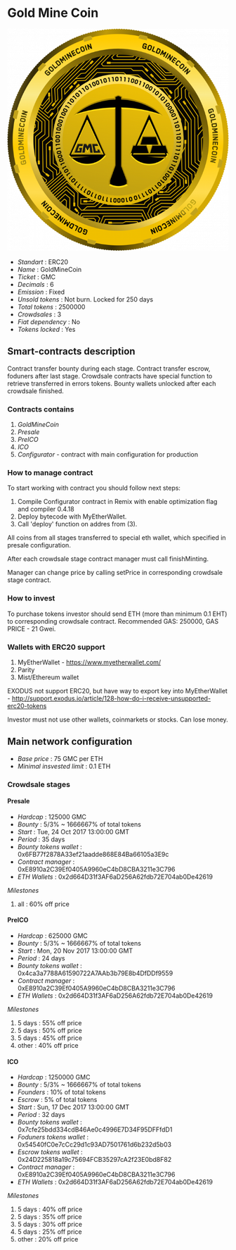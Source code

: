 <p align="center">
  <h1> Gold Mine Coin</h1>
  <img src="./logo.png">
</p>


* _Standart_        : ERC20
* _Name_            : GoldMineCoin
* _Ticket_          : GMC
* _Decimals_        : 6
* _Emission_        : Fixed
* _Unsold tokens_   : Not burn. Locked for 250 days
* _Total tokens_    : 2500000
* _Crowdsales_      : 3
* _Fiat dependency_ : No
* _Tokens locked_   : Yes

## Smart-contracts description

Contract transfer bounty during each stage. 
Contract transfer escrow, foduners after last stage. 
Crowdsale contracts have special function to retrieve transferred in errors tokens.
Bounty wallets unlocked after each crowdsale finished.

### Contracts contains
1. _GoldMineCoin_ 
2. _Presale_
3. _PreICO_
4. _ICO_
5. _Configurator_ - contract with main configuration for production

### How to manage contract
To start working with contract you should follow next steps:
1. Compile Configurator contract in Remix with enable optimization flag and compiler 0.4.18
2. Deploy bytecode with MyEtherWallet. 
3. Call 'deploy' function on addres from (3).

All coins from all stages transferred to special eth wallet, which specified in presale configuration.

After each crowdsale stage contract manager must call finishMinting. 

Manager can change price by calling setPrice in corresponding crowdsale stage contract.

### How to invest
To purchase tokens investor should send ETH (more than minimum 0.1 EHT) to corresponding crowdsale contract.
Recommended GAS: 250000, GAS PRICE - 21 Gwei.

### Wallets with ERC20 support
1. MyEtherWallet - https://www.myetherwallet.com/
2. Parity 
3. Mist/Ethereum wallet

EXODUS not support ERC20, but have way to export key into MyEtherWallet - http://support.exodus.io/article/128-how-do-i-receive-unsupported-erc20-tokens

Investor must not use other wallets, coinmarkets or stocks. Can lose money.

## Main network configuration

* _Base price_                 : 75 GMC per ETH
* _Minimal insvested limit_    : 0.1 ETH

### Crowdsale stages

#### Presale
* _Hardcap_                    : 125000 GMC
* _Bounty_                     : 5/3% ~ 1666667% of total tokens
* _Start_                      : Tue, 24 Oct 2017 13:00:00 GMT 
* _Period_                     : 35 days
* _Bounty tokens wallet_       : 0x6FB77f2878A33ef21aadde868E84Ba66105a3E9c
* _Contract manager_           : 0xE8910a2C39Ef0405A9960eC4bD8CBA3211e3C796
* _ETH Wallets_                : 0x2d664D31f3AF6aD256A62fdb72E704ab0De42619

_Milestones_

1. all                         : 60% off price

#### PreICO
* _Hardcap_                    : 625000 GMC
* _Bounty_                     : 5/3% ~ 1666667% of total tokens
* _Start_                      : Mon, 20 Nov 2017 13:00:00 GMT
* _Period_                     : 24 days
* _Bounty tokens wallet_       : 0x4ca3a7788A61590722A7AAb3b79E8b4DfDDf9559
* _Contract manager_           : 0xE8910a2C39Ef0405A9960eC4bD8CBA3211e3C796
* _ETH Wallets_                : 0x2d664D31f3AF6aD256A62fdb72E704ab0De42619

_Milestones_

1. 5 days                      : 55% off price
2. 5 days                      : 50% off price
3. 5 days                      : 45% off price
4. other                       : 40% off price

#### ICO
* _Hardcap_                    : 1250000 GMC
* _Bounty_                     : 5/3% ~ 1666667% of total tokens
* _Founders_                   : 10% of total tokens
* _Escrow_                     : 5% of total tokens
* _Start_                      : Sun, 17 Dec 2017 13:00:00 GMT
* _Period_                     : 32 days
* _Bounty tokens wallet_       : 0x7cfe25bdd334cdB46Ae0c4996E7D34F95DFFfdD1
* _Foduners tokens wallet_     : 0x54540fC0e7cCc29d1c93AD7501761d6b232d5b03
* _Escrow tokens wallet_       : 0x24D225818a19c75694FCB35297cA2f23E0bd8F82
* _Contract manager_           : 0xE8910a2C39Ef0405A9960eC4bD8CBA3211e3C796
* _ETH Wallets_                : 0x2d664D31f3AF6aD256A62fdb72E704ab0De42619

_Milestones_

1. 5 days                      : 40% off price
2. 5 days                      : 35% off price
3. 5 days                      : 30% off price
3. 5 days                      : 25% off price
4. other                       : 20% off price




